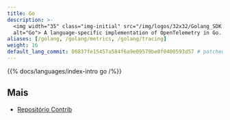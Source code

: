 ```yaml
---
title: Go
description: >-
  <img width="35" class="img-initial" src="/img/logos/32x32/Golang_SDK.svg"
  alt="Go"> A language-specific implementation of OpenTelemetry in Go.
aliases: [/golang, /golang/metrics, /golang/tracing]
weight: 16
default_lang_commit: 06837fe15457a584f6a9e09579be0f0400593d57 # patched
---
```


{{% docs/languages/index-intro go /%}}

## Mais

- [Repositório Contrib](https://github.com/open-telemetry/opentelemetry-go-contrib)
